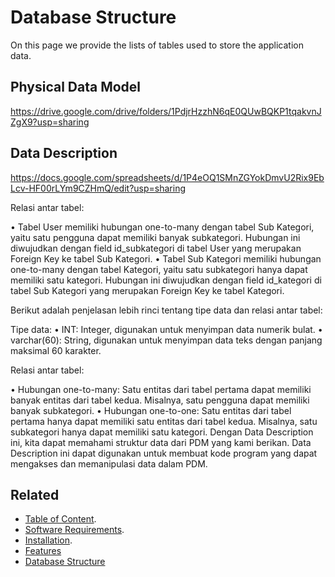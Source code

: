 # Database Structure

On this page we provide the lists of tables used to store the application data.

## Physical Data Model
https://drive.google.com/drive/folders/1PdjrHzzhN6qE0QUwBQKP1tqakvnJZgX9?usp=sharing

## Data Description
https://docs.google.com/spreadsheets/d/1P4eOQ1SMnZGYokDmvU2Rix9EbLcv-HF00rLYm9CZHmQ/edit?usp=sharing

Relasi antar tabel:

•	Tabel User memiliki hubungan one-to-many dengan tabel Sub Kategori, yaitu satu pengguna dapat memiliki banyak subkategori. Hubungan ini diwujudkan dengan field id_subkategori di tabel User yang merupakan Foreign Key ke tabel Sub Kategori.
•	Tabel Sub Kategori memiliki hubungan one-to-many dengan tabel Kategori, yaitu satu subkategori hanya dapat memiliki satu kategori. Hubungan ini diwujudkan dengan field id_kategori di tabel Sub Kategori yang merupakan Foreign Key ke tabel Kategori.

Berikut adalah penjelasan lebih rinci tentang tipe data dan relasi antar tabel:

Tipe data:
•	INT: Integer, digunakan untuk menyimpan data numerik bulat.
•	varchar(60): String, digunakan untuk menyimpan data teks dengan panjang maksimal 60 karakter.

Relasi antar tabel:

•	Hubungan one-to-many: Satu entitas dari tabel pertama dapat memiliki banyak entitas dari tabel kedua. Misalnya, satu pengguna dapat memiliki banyak subkategori.
•	Hubungan one-to-one: Satu entitas dari tabel pertama hanya dapat memiliki satu entitas dari tabel kedua. Misalnya, satu subkategori hanya dapat memiliki satu kategori.
Dengan Data Description ini, kita dapat memahami struktur data dari PDM yang kami berikan. Data Description ini dapat digunakan untuk membuat kode program yang dapat mengakses dan memanipulasi data dalam PDM.


## Related

+ [Table of Content](README.md).
+ [Software Requirements](Software-Requirements.md).
+ [Installation](Installation.md).
+ [Features](Features.md)
+ [Database Structure](Database-Structure.md)